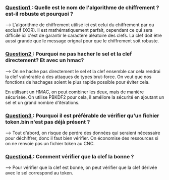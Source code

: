 ### <u>Question1 </u>: Quelle est le nom de l'algorithme de chiffrement ? est-il robuste et pourquoi ? 

--> L'algorithme de chiffrement utilisé ici est celui du chiffrement par ou exclusif (XOR). Il est mathématiquement parfait, cependant ce qui sera difficile ici c'est de garantir le caractère aléatoire des clefs. La clef doit être aussi grande que le message orignal pour que le chiffrement soit robuste.

### <u>Question2 </u>: Pourquoi ne pas hacher le sel et la clef directement? Et avec un hmac?

--> On ne hache pas directement le sel et la clef ensemble car cela rendrai la clef vulnérable à des attaques de types brut-force. On veut que nos fonctions de hachages soient le plus rapide possible pour éviter cela.

En utilisant un HMAC, on peut combiner les deux, mais de manière sécurisée. On utilise PBKDF2 pour cela, il améliore la sécurité en ajoutant un sel et un grand nombre d'itérations.



### <u>Question3 </u>: Pourquoi il est préférable de vérifier qu'un fichier token.bin n'est pas déjà présent ?

--> Tout d'abord, on risque de perdre des données qui seraient nécessaire pour déchiffrer, donc il faut bien vérifier. On économise des ressources si on ne renvoie pas un fichier token au CNC.


### <u>Question4 </u>: Comment vérifier que la clef la bonne ?

--> Pour vérifier que la clef est bonne, on peut vérifier que la clef dérivée avec le sel correspond au token.